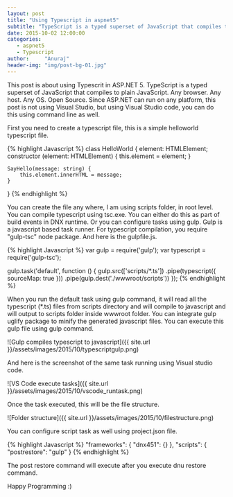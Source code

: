 ```yaml
---
layout: post
title: "Using Typescript in aspnet5"
subtitle: "TypeScript is a typed superset of JavaScript that compiles to plain JavaScript."
date: 2015-10-02 12:00:00
categories: 
   - aspnet5
   - Typescript
author:     "Anuraj"
header-img: "img/post-bg-01.jpg"
---
```

This post is about using Typescrit in ASP.NET 5. TypeScript is a typed superset of JavaScript that compiles to plain JavaScript. Any browser. Any host. Any OS. Open Source. Since ASP.NET can run on any platform, this post is not using Visual Studio, but using Visual Studio code, you can do this using command line as well.

First you need to create a typescript file, this is a simple helloworld typescript file.

{% highlight Javascript %}
class HelloWorld {
    element: HTMLElement;
    constructor (element: HTMLElement) { 
        this.element = element;
    }

    SayHello(message: string) {
        this.element.innerHTML = message;
    }
}
{% endhighlight %} 

You can create the file any where, I am using scripts folder, in root level. You can compile typescript using tsc.exe. You can either do this as part of build events in DNX runtime. Or you can configure tasks using gulp. Gulp is a javascript based task runner. For typescript compilation, you require "gulp-tsc" node package. And here is the gulpfile.js.

{% highlight Javascript %}
var gulp = require('gulp');
var typescript = require('gulp-tsc');

gulp.task('default', function () {
  gulp.src(['scripts/*.ts'])
    .pipe(typescript({ sourceMap: true }))
    .pipe(gulp.dest('./wwwroot/scripts'))
});
{% endhighlight %}

When you run the default task using gulp command, it will read all the typescript (*.ts) files from scripts directory and will compile to javascript and will output to scripts folder inside wwwroot folder. You can integrate gulp uglify package to minify the generated javascript files. You can execute this gulp file using gulp command.

![Gulp compiles typescript to javascript]({{ site.url }}/assets/images/2015/10/typescriptgulp.png)

And here is the screenshot of the same task running using Visual studio code.
 
![VS Code execute tasks]({{ site.url }}/assets/images/2015/10/vscode_runtask.png)

Once the task executed, this will be the file structure.

![Folder structure]({{ site.url }}/assets/images/2015/10/filestructure.png)

You can configure script task as well using project.json file.

{% highlight Javascript %}
"frameworks": {
    "dnx451": {}
},
"scripts": {
    "postrestore": "gulp"
}
{% endhighlight %}

The post restore command will execute after you execute dnu restore command.

Happy Programming :)
